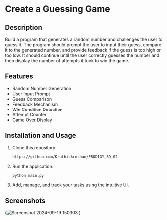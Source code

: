 # Create a Guessing Game

## Description
Build a program that generates a random number and challenges the user to guess it. The program should prompt the user to input their guess, compare it to the generated number, and provide feedback if the guess is too high or too low. It should continue until the user correctly guesses the number and then display the number of attempts it took to win the game.


## Features

- Random Number Generation
- User Input Prompt
- Guess Comparison
- Feedback Mechanism
- Win Condition Detection
- Attempt Counter
- Game Over Display 



## Installation and Usage

1. Clone this repository:

   ```bash
   https://github.com/Kruthickroshan/PRODIGY_SD_02
   ```
2. Run the application:

   ```bash
   python main.py
   ```

4. Add, manage, and track your tasks using the intuitive UI.

## Screenshots
(![Screenshot 2024-09-19 150303](https://github.com/user-attachments/assets/682599fc-ac06-4004-a539-0f137e5fbc02)
)
